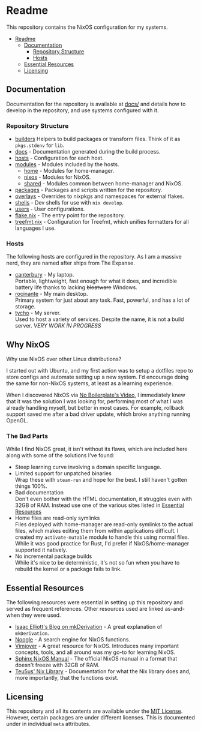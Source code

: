 # Readme

This repository contains the NixOS configuration for my systems.

- [Readme](#readme)
  - [Documentation](#documentation)
    - [Repository Structure](#repository-structure)
    - [Hosts](#hosts)
  - [Essential Resources](#essential-resources)
  - [Licensing](#licensing)

## Documentation

Documentation for the repository is available at [docs/](docs/readme.md) and
details how to develop in the repository, and use systems configured with it.

### Repository Structure

- [builders](builders/) Helpers to build packages or transform files. Think of
  it as `pkgs.stdenv` for `lib`.
- [docs](docs/readme.md) - Documentation generated during the build process.
- [hosts](hosts/) - Configuration for each host.
- [modules](modules/) - Modules included by the hosts.
  - [home](modules/home/) - Modules for home-manager.
  - [nixos](modules/nixos/) - Modules for NixOS.
  - [shared](modules/shared/) - Modules common between home-manager and NixOS.
- [packages](packages/) - Packages and scripts written for the repository.
- [overlays](overlays/) - Overrides to nixpkgs and namespaces for external
  flakes.
- [shells](shells/) - Dev shells for use with `nix develop`.
- [users](users/) - User configurations.
- [flake.nix](flake.nix) - The entry point for the repository.
- [treefmt.nix](treefmt.nix) - Configuration for Treefmt, which unifies
  formatters for all languages I use.

### Hosts

The following hosts are configured in the repository. As I am a massive nerd,
they are named after ships from The Expanse.

- [canterbury](hosts/canterbury/configuration.nix) - My laptop.<br> Portable,
  lightweight, fast enough for what it does, and incredible battery life thanks
  to lacking ~~bloatware~~ Windows.
- [rocinante](hosts/rocinante/configuration.nix) - My main desktop.<br> Primary
  system for just about any task. Fast, powerful, and has a lot of storage.
- [tycho](hosts/tycho/configuration.nix) - My server.<br> Used to host a variety
  of services. Despite the name, it is not a build server. _VERY WORK IN
  PROGRESS_

## Why NixOS

Why use NixOS over other Linux distributions?

I started out with Ubuntu, and my first action was to setup a dotfiles repo to
store configs and automate setting up a new system. I'd encourage doing the same
for non-NixOS systems, at least as a learning experience.

When I discovered NixOS via
[No Boilerplate's Video](https://youtu.be/CwfKlX3rA6E), I immediately knew that
it was the solution I was looking for, performing most of what I was already
handling myself, but better in most cases. For example, rollback support saved
me after a bad driver update, which broke anything running OpenGL.

### The Bad Parts

While I find NixOS great, it isn't without its flaws, which are included here
along with some of the solutions I've found:

- Steep learning curve involving a domain specific language.
- Limited support for unpatched binaries<br>Wrap these with `steam-run` and hope
  for the best. I still haven't gotten things 100%.
- Bad documentation<br>Don't even bother with the HTML documentation, it
  struggles even with 32GB of RAM. Instead use one of the various sites listed
  in [Essential Resources](#essential-resources)
- Home files are read-only symlinks<br>Files deployed with home-manager are
  read-only symlinks to the actual files, which makes editing them from within
  applications difficult. I created my `activate-mutable` module to handle this
  using normal files. While it was good practice for Rust, I'd prefer if
  NixOS/home-manager supported it natively.
- No incremental package builds<br>While it's nice to be deterministic, it's not
  so fun when you have to rebuild the kernel or a package fails to link.

## Essential Resources

The following resources were essential in setting up this repository and served
as frequent references. Other resources used are linked as-and-when they were
used.

- [Isaac Elliott's Blog on mkDerivation](https://blog.ielliott.io/nix-docs/mkDerivation.html) -
  A great explanation of `mkDerivation`.
- [Noogle](https://noogle.dev/) - A search engine for NixOS functions.
- [Vimjoyer](https://www.youtube.com/@vimjoyer) - A great resource for NixOS.
  Introduces many important concepts, tools, and all around was my go-to for
  learning NixOS.
- [Sphinx NixOS Manual](https://nlewo.github.io/nixos-manual-sphinx/development/option-types.xml.html) -
  The official NixOS manual in a format that doesn't freeze with 32GB of RAM.
- [Teu5us' Nix Library](https://teu5us.github.io/nix-lib.html) - Documentation
  for what the Nix library does and, more importantly, that the functions exist.

## Licensing

This repository and all its contents are available under the
[MIT License](./license.txt). However, certain packages are under different
licenses. This is documented under in individual `meta` attributes.
